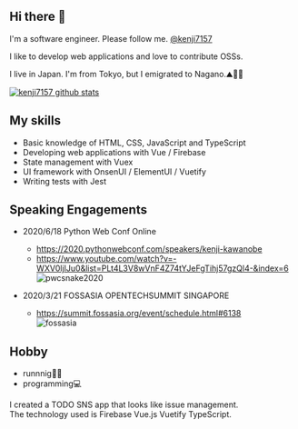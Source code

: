 ## Hi there 👋

I'm a software engineer. Please follow me. [@kenji7157](https://twitter.com/kenji7157)

I like to develop web applications and love to contribute OSSs.  

I live in  Japan. I'm from Tokyo, but I emigrated to Nagano.⛰🗻🦒

[![kenji7157 github stats](https://github-readme-stats.vercel.app/api?username=kenji7157&show_icons=true&count_private=true)](https://github.com/anuraghazra/github-readme-stats)

## My skills
- Basic knowledge of HTML, CSS, JavaScript and TypeScript
- Developing web applications with Vue / Firebase
- State management with Vuex
- UI framework with OnsenUI / ElementUI / Vuetify
- Writing tests with Jest

## Speaking Engagements
- 2020/6/18 Python Web Conf Online  
  - https://2020.pythonwebconf.com/speakers/kenji-kawanobe  
  - https://www.youtube.com/watch?v=-WXV0ljIJu0&list=PLt4L3V8wVnF4Z74tYJeFgTihj57gzQl4-&index=6
![pwcsnake2020](https://user-images.githubusercontent.com/18192657/98086057-8e4f1180-1ec1-11eb-9a1c-b077dcce1853.png)

- 2020/3/21 FOSSASIA OPENTECHSUMMIT SINGAPORE  
  - https://summit.fossasia.org/event/schedule.html#6138  
![fossasia](https://user-images.githubusercontent.com/18192657/98086192-bf2f4680-1ec1-11eb-9053-1269193ea72b.png)

## Hobby

- runnnig🏃‍♂️  
- programming💻

I created a TODO SNS app that looks like issue management.    
The technology used is Firebase Vue.js Vuetify TypeScript.  

<!--
**kenji7157/kenji7157** is a ✨ _special_ ✨ repository because its `README.md` (this file) appears on your GitHub profile.

Here are some ideas to get you started:

- 🔭 I’m currently working on ...
- 🌱 I’m currently learning ...
- 👯 I’m looking to collaborate on ...
- 🤔 I’m looking for help with ...
- 💬 Ask me about ...
- 📫 How to reach me: ...
- 😄 Pronouns: ...
- ⚡ Fun fact: ...
-->
